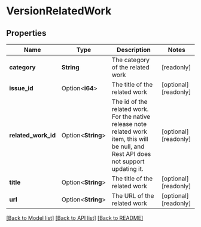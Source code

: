 # VersionRelatedWork

## Properties

Name | Type | Description | Notes
------------ | ------------- | ------------- | -------------
**category** | **String** | The category of the related work | [readonly]
**issue_id** | Option<**i64**> | The title of the related work | [optional][readonly]
**related_work_id** | Option<**String**> | The id of the related work. For the native release note related work item, this will be null, and Rest API does not support updating it. | [optional][readonly]
**title** | Option<**String**> | The title of the related work | [optional][readonly]
**url** | Option<**String**> | The URL of the related work | [optional][readonly]

[[Back to Model list]](../README.md#documentation-for-models) [[Back to API list]](../README.md#documentation-for-api-endpoints) [[Back to README]](../README.md)


